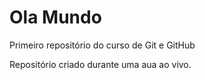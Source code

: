 # Ola Mundo
 Primeiro repositório do curso de Git e GitHub

Repositório criado durante uma aua ao vivo.
